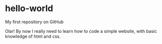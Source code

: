 # hello-world
My first repository on GitHub

Olar!
By now I really need to learn how to code a simple website, with basic knowledge of html and css.
